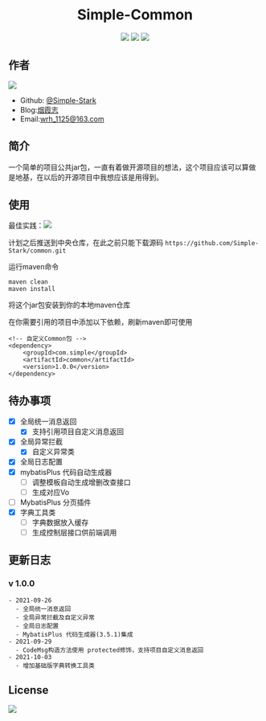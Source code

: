 # <center> Simple-Common

<div style="text-align: center;">

[![](https://img.shields.io/badge/blog-%40SimpleStark-blue.svg)](https://simplestark.top)
[![](https://img.shields.io/badge/SpringBoot-2.3.12.RELEASE-blue.svg)]({https://docs.spring.io/spring-boot/docs/2.3.12.RELEASE/reference/html/})
[![](https://img.shields.io/badge/license-GPL2.0-orange.svg)](https://github.com/Simple-Stark/common/blob/master/LICENSE)

</div>

## 作者
[![](https://img.shields.io/badge/author-%40SimpleStark-blue.svg)](https://github.com/Simple-Stark)
- Github: [@Simple-Stark](https://github.com/Simple-Stark)
- Blog:[烟霞志](https://simplestark.top)
- Email:wrh_1125@163.com

## 简介

一个简单的项目公共jar包，一直有着做开源项目的想法，这个项目应该可以算做是地基，在以后的开源项目中我想应该是用得到。

## 使用

最佳实践：[![](https://img.shields.io/badge/@SimpleStark-SpringBootInit-blue.svg)](https://github.com/Simple-Stark/Spring-Boot-Init)


计划之后推送到中央仓库，在此之前只能下载源码
```https://github.com/Simple-Stark/common.git```

运行maven命令
```
maven clean
maven install    
```
将这个jar包安装到你的本地maven仓库

在你需要引用的项目中添加以下依赖，刷新maven即可使用
```
<!-- 自定义Common包 -->
<dependency>
    <groupId>com.simple</groupId>
    <artifactId>common</artifactId>
    <version>1.0.0</version>
</dependency>
```

## 待办事项
- [x] 全局统一消息返回
    - [x] 支持引用项目自定义消息返回
- [x] 全局异常拦截
    - [x] 自定义异常类
- [x] 全局日志配置
- [x] mybatisPlus 代码自动生成器
    - [ ] 调整模板自动生成增删改查接口
    - [ ] 生成对应Vo
- [ ] MybatisPlus 分页插件
- [x] 字典工具类
    - [ ] 字典数据放入缓存
    - [ ] 生成控制层接口供前端调用

## 更新日志
### v 1.0.0
    - 2021-09-26
      - 全局统一消息返回
      - 全局异常拦截及自定义异常
      - 全局日志配置
      - MybatisPlus 代码生成器(3.5.1)集成
    - 2021-09-29
      - CodeMsg构造方法使用 protected修饰，支持项目自定义消息返回
    - 2021-10-03
      - 增加基础版字典转换工具类


## License

[![](https://img.shields.io/badge/license-GPL2.0-orange.svg)](https://github.com/Simple-Stark/common/blob/master/LICENSE)

## 


